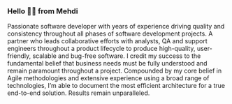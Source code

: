 ### Hello 👋🏽 from Mehdi

Passionate software developer with years of experience driving quality and consistency throughout all phases of software development projects. A partner who leads collaborative efforts with analysts, QA and support engineers throughout a product lifecycle to produce high-quality, user-friendly, scalable and bug-free software. I credit my success to the fundamental belief that business needs must be fully understood and remain paramount throughout a project. Compounded by my core belief in Agile methodologies and extensive experience using a broad range of technologies, I’m able to document the most efficient architecture for a true end-to-end solution. Results remain unparalleled.

<!--![mehdihasan](https://github-readme-stats-sigma-five.vercel.app/api?username=mehdihasan&show_icons=true)-->
